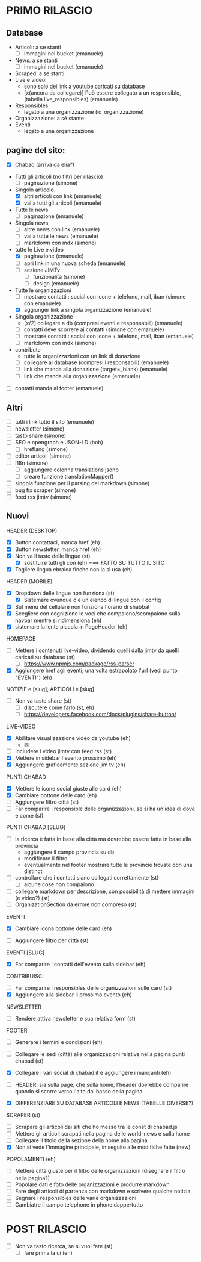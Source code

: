 # PRIMO RILASCIO

## Database

- Articoli: a se stanti
  - [ ] immagini nel bucket (emanuele)
- News: a se stanti
  - [ ] immagini nel bucket (emanuele)
- Scraped: a se stanti
- Live e video:
  - sono solo dei link a youtube caricati su database
  - [x(ancora da collegare)] Può essere collegato a un responsible, (tabella live_responsibles) (emanuele)
- Responsibles
  - legato a una organizzazione (id_organizzazione)
- Organizzazione: a sé stante
- Eventi
  - legato a una organizzazione

## pagine del sito:

- [x] Chabad (arriva da elia?)
- Tutti gli articoli (no filtri per rilascio)
  - [ ] paginazione (simone)
- Singolo articolo
  - [x] altri articoli con link (emanuele)
  - [x] vai a tutti gli articoli (emanuele)
- Tutte le news
  - [ ] paginazione (emanuele)
- Singola news
  - [ ] altre news con link (emanuele)
  - [ ] vai a tutte le news (emanuele)
  - [ ] markdown con mdx (simone)
- tutte le Live e video
  - [x] paginazione (emanuele)
  - [ ] apri link in una nuova scheda (emanuele)
  - [ ] sezione JIMTv
    - [ ] funzionalità (simone)
    - [ ] design (emanuele)
- Tutte le organizzazioni
  - [ ] mostrare contatti : social con icone + telefono, mail, iban (simone con emanuele)
  - [x] aggiunger link a singola organizzazione (emanuele)
- Singola organizzazione
  - [x/2] collegare a db (compresi eventi e responsabili) (emanuele)
  - [ ] contatti deve scorrere ai contatti (simone con emanuele)
  - [ ] mostrare contatti : social con icone + telefono, mail, iban (emanuele)
  - [ ] markdown con mdx (simone)
- contribute
  - tutte le organizzazioni con un link di donazione
  - [ ] collegare al database (compresi i responsabili) (emanuele)
  - [ ] link che manda alla donazione (target=\_blank) (emanuele)
  - [ ] link che manda alla organizzazione (emanuele)
- [ ] contatti manda al footer (emanuele)

## Altri

- [ ] tutti i link tutto il sito (emanuele)
- [ ] newsletter (simone)
- [ ] tasto share (simone)
- [ ] SEO e opengraph e JSON-LD (boh)
  - [ ] hreflang (simone)
- [ ] editor articoli (simone)
- [ ] i18n (simone)
  - [ ] aggiungere colonna translations jsonb
  - [ ] creare funzione translationMapper()
- [ ] singola funzione per il parsing del markdown (simone)
- [ ] bug fix scraper (simone)
- [ ] feed rss jimtv (simone)

## Nuovi

HEADER (DESKTOP)

- [x] Button contattaci, manca href (eh)
- [x] Button newsletter, manca href (eh)
- [x] Non va il tasto delle lingue (st)
  - [x] sostituire tutti gli <a> con <Link> (eh) ===> FATTO SU TUTTO IL SITO
- [x] Togliere lingua ebraica finche non la si usa (eh)

HEADER (MOBILE)

- [x] Dropdown delle lingue non funziona (st)
  - [x] Sistemare ovunque c'è un elenco di lingue con il config
- [x] Sul menu del cellulare non funziona l'orario di shabbat
- [x] Scegliere con cognizione le voci che compaiono/scompaiono sulla navbar mentre si ridimensiona (eh)
- [x] sistemare la lente piccola in PageHeader (eh)

HOMEPAGE

- [ ] Mettere i contenuti live-video, dividendo quelli dalla jimtv da quelli caricati su database (st)
  - [ ] https://www.npmjs.com/package/rss-parser
- [x] Aggiungere href agli eventi, una volta estrapolato l'url (vedi punto "EVENTI") (eh)

NOTIZIE e [slug], ARTICOLI e [slug]

- [ ] Non va tasto share (st)
  - [ ] discutere come farlo (st, eh)
  - [ ] https://developers.facebook.com/docs/plugins/share-button/

LIVE-VIDEO

- [x] Abilitare visualizzazione video da youtube (eh)
  - [x] <div set:html={htmlCodeFromSupabase} class="[&>iframe]:bg-red-500"></div>
- [ ] Includere i video jimtv con feed rss (st)
- [x] Mettere in sidebar l'evento prossimo (eh)
- [x] Aggiungere graficamente sezione jim tv (eh)

PUNTI CHABAD

- [x] Mettere le icone social giuste alle card (eh)
- [x] Cambiare bottone delle card (eh)
- [ ] Aggiungere filtro città (st)
- [ ] Far comparire i responsible delle organizzazioni, se si ha un'idea di dove e come (st)

PUNTI CHABAD [SLUG]

- [ ] la ricerca è fatta in base alla città ma dovrebbe essere fatta in base alla provincia
  - aggiungere il campo provincia su db
  - modificare il filtro
  - eventualmente nel footer mostrare tutte le provincie trovate con una distinct
- [ ] controllare che i contatti siano collegati correttamente (st)
  - [ ] alcune cose non compaiono
- [ ] collegare markdown per descrizione, con possibilità di mettere immagini (e video?) (st)
- [ ] OrganizationSection da errore non compreso (st)

EVENTI

- [x] Cambiare icona bottone delle card (eh)
- [ ] Aggiungere filtro per città (st)


EVENTI [SLUG]

- [x] Far comparire i contatti dell'evento sulla sidebar (eh)

CONTRIBUISCI

- [ ] Far comparire i responsibles delle organizzazioni sulle card (st)
- [x] Aggiungere alla sidebar il prossimo evento (eh)

NEWSLETTER

- [ ] Rendere attiva newsletter e sua relativa form (st)

FOOTER

- [ ] Generare i termini e condizioni (eh)
- [ ] Collegare le sedi (città) alle organizzazioni relative nella pagina punti chabad (st)
- [x] Collegare i vari social di chabad.it e aggiungere i mancanti (eh)

- [ ] HEADER: sia sulla page, che sulla home, l'header dovrebbe comparire quando si scorre verso l'alto dal basso della pagina

- [x] DIFFERENZIARE SU DATABASE ARTICOLI E NEWS (TABELLE DIVERSE?)

SCRAPER (st)

- [ ] Scrapare gli articoli dai siti che ho messo tra le const di chabad.js
- [ ] Mettere gli articoli scrapati nella pagina delle world-news e sulla home
- [ ] Collegare il titolo della sezione della home alla pagina
- [x] Non si vede l'immagine principale, in seguito alle modifiche fatte (new)

POPOLAMENTI (eh)

-[ ] Mettere città giuste per il filtro delle organizzazioni (disegnare il filtro nella pagina?)
-[ ] Popolare dati e foto delle organizzazioni e produrre markdown
-[ ] Fare degli articoli di partenza con markdown e scrivere qualche notizia
-[ ] Segnare i responsibles delle varie organizzazioni
-[ ] Cambiatre il campo telephone in phone dappertutto 

# POST RILASCIO

- [ ] Non va tasto ricerca, se si vuol fare (st)
  - [ ] fare prima la ui (eh)
